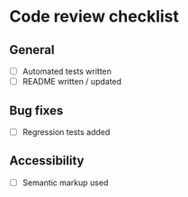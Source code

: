 # Code review checklist

## General

- [ ] Automated tests written
- [ ] README written / updated

## Bug fixes

- [ ] Regression tests added

## Accessibility

- [ ] Semantic markup used
